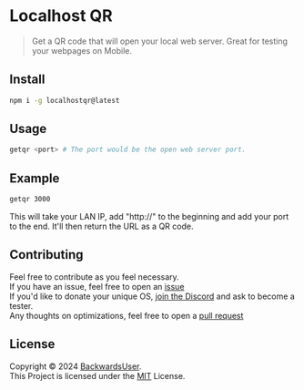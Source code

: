 # Localhost QR
> Get a QR code that will open your local web server.
> Great for testing your webpages on Mobile.

## Install
```sh
npm i -g localhostqr@latest
```

## Usage
```sh
getqr <port> # The port would be the open web server port.
```

## Example
```sh
getqr 3000
```

This will take your LAN IP,  add "http://" to the beginning and add your port to the end. It'll then return the URL as a QR code.

## Contributing
Feel free to contribute as you feel necessary.  
If you have an issue, feel free to open an [issue](https://github.com/BackwardsUser/localhostqr/issues)  
If you'd like to donate your unique OS, [join the Discord](https://discord.gg/Zhq9yjhHKr) and ask to become a tester.  
Any thoughts on optimizations, feel free to open a [pull request](https://github.com/BackwardsUser/localhostqr/pulls)


## License
Copyright © 2024 [BackwardsUser](https://github.com/BackwardsUser).  
This Project is licensed under the [MIT](https://www.tldrlegal.com/license/mit-license) License.